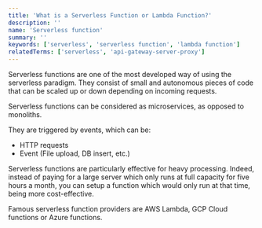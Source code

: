 ```yaml
---
title: 'What is a Serverless Function or Lambda Function?'
description: ''
name: 'Serverless function'
summary: ''
keywords: ['serverless', 'serverless function', 'lambda function']
relatedTerms: ['serverless', 'api-gateway-server-proxy']
---
```


Serverless functions are one of the most developed way of using the serverless paradigm. They consist of small and autonomous pieces of code that can be scaled up or down depending on incoming requests.

Serverless functions can be considered as microservices, as opposed to monoliths.

They are triggered by events, which can be:

- HTTP requests
- Event (File upload, DB insert, etc.)

Serverless functions are particularly effective for heavy processing. Indeed, instead of paying for a large server which only runs at full capacity for five hours a month, you can setup a function which would only run at that time, being more cost-effective.

Famous serverless function providers are AWS Lambda, GCP Cloud functions or Azure functions.

